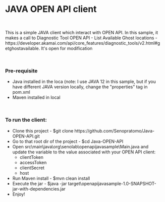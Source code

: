 <h1>JAVA OPEN API client </h1>
<br>
<p>
    This is a simple JAVA client which interact with OPEN API.
    In this sample, it makes a call to Diagnostic Tool OPEN API - List Available Ghost locations - https://developer.akamai.com/api/core_features/diagnostic_tools/v2.html#getghostavailable.
    It's open for modification
</p>
<br>
<h3>Pre-requisite</h3>
<ul>
    <li>Java installed in the loca 
    (note: I use JAVA 12 in this sample, but if you have different JAVA version locally, change the "properties" tag in pom.xml</properties></li>
    <li>Maven installed in local</li>
</ul>
<br>
<h3>To run the client:</h3>
<ul>
    <li>Clone this project - $git clone https://github.com/Senopratomo/Java-OPEN-API.git</li>
    <li>Go to that root dir of the project - $cd Java-OPEN-API</li>
    <li>Open src\main\java\org\senolab\openapijavasample\Main.java and update the variable to the value associated with your OPEN API client:
        <ul>
            <li>clientToken</li>
            <li>accessToken</li>
            <li>clientSecret</li>
            <li>host</li>
        </ul>
    </li> 
    <li>Run Maven install - $mvn clean install</li>
    <li>Execute the jar - $java -jar target\openapijavasample-1.0-SNAPSHOT-jar-with-dependencies.jar</li>
    <li>Enjoy!</li>
</ul>